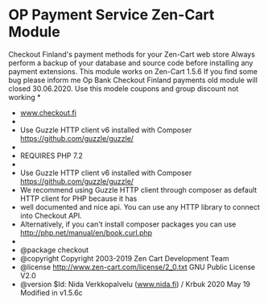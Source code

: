 # OP Payment Service Zen-Cart Module
Checkout Finland's payment methods for your Zen-Cart web store
Always perform a backup of your database and source code before installing any payment extensions.
This module works on Zen-Cart 1.5.6
If you find some bug please inform me
Op Bank Checkout Finland payments old module will closed 30.06.2020. Use this modele coupons and group discount not working
 * 
 * www.checkout.fi
 *
 * Use Guzzle HTTP client v6 installed with Composer https://github.com/guzzle/guzzle/
 *
 * REQUIRES PHP 7.2
 * 
 * Use Guzzle HTTP client v6 installed with Composer https://github.com/guzzle/guzzle/
 * We recommend using Guzzle HTTP client through composer as default HTTP client for PHP because it has
 * well documented and nice api. You can use any HTTP library to connect into Checkout API.
 * Alternatively, if you can't install composer packages you can use http://php.net/manual/en/book.curl.php	
 *
 * @package checkout
 * @copyright Copyright 2003-2019 Zen Cart Development Team
 * @license http://www.zen-cart.com/license/2_0.txt GNU Public License V2.0
 * @version $Id: Nida Verkkopalvelu (www.nida.fi) / Krbuk 2020 May 19 Modified in v1.5.6c
